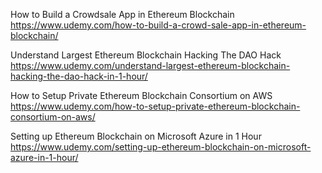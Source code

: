 
How to Build a Crowdsale App in Ethereum Blockchain
https://www.udemy.com/how-to-build-a-crowd-sale-app-in-ethereum-blockchain/

Understand Largest Ethereum Blockchain Hacking The DAO Hack
https://www.udemy.com/understand-largest-ethereum-blockchain-hacking-the-dao-hack-in-1-hour/

How to Setup Private Ethereum Blockchain Consortium on AWS
https://www.udemy.com/how-to-setup-private-ethereum-blockchain-consortium-on-aws/

Setting up Ethereum Blockchain on Microsoft Azure in 1 Hour
https://www.udemy.com/setting-up-ethereum-blockchain-on-microsoft-azure-in-1-hour/

